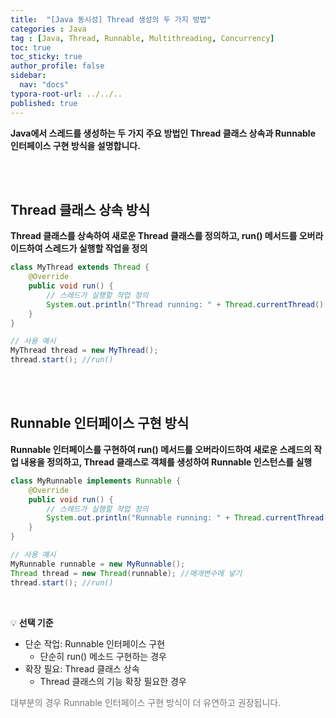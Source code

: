 ```yaml
---
title:  "[Java 동시성] Thread 생성의 두 가지 방법"
categories : Java
tag : [Java, Thread, Runnable, Multithreading, Concurrency]
toc: true
toc_sticky: true
author_profile: false
sidebar:
  nav: "docs"
typora-root-url: ../../..
published: true
---
```




**Java에서 스레드를 생성하는 두 가지 주요 방법인 Thread 클래스 상속과 Runnable 인터페이스 구현 방식을 설명합니다.**

<br>

<br>

## Thread 클래스 상속 방식

**Thread 클래스를 상속하여 새로운 Thread 클래스를 정의하고, run() 메서드를 오버라이드하여 스레드가 실행할 작업을 정의**

```java
class MyThread extends Thread {
    @Override
    public void run() {
        // 스레드가 실행할 작업 정의
        System.out.println("Thread running: " + Thread.currentThread().getName());
    }
}

// 사용 예시
MyThread thread = new MyThread();
thread.start(); //run()
```

<br>

<br>

## Runnable 인터페이스 구현 방식

**Runnable 인터페이스를 구현하여 run() 메서드를 오버라이드하여 새로운 스레드의 작업 내용을 정의하고, Thread 클래스로 객체를 생성하여 Runnable 인스턴스를 실행**

```java
class MyRunnable implements Runnable {
    @Override
    public void run() {
        // 스레드가 실행할 작업 정의
        System.out.println("Runnable running: " + Thread.currentThread().getName());
    }
}

// 사용 예시
MyRunnable runnable = new MyRunnable();
Thread thread = new Thread(runnable); //매개변수에 넣기
thread.start(); //run()
```

<br>

💡 **선택 기준**

- 단순 작업: Runnable 인터페이스 구현
  - 단순히 run() 메소드 구현하는 경우
- 확장 필요: Thread 클래스 상속
  - Thread 클래스의 기능 확장 필요한 경우

<span style="color:#777777">대부분의 경우 Runnable 인터페이스 구현 방식이 더 유연하고 권장됩니다.</span>
